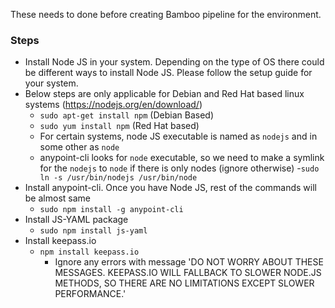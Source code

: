 These needs to done before creating Bamboo pipeline for the environment.

### Steps
- Install Node JS in your system. Depending on the type of OS there could be different ways to install Node JS. Please follow the setup guide for your system.
- Below steps are only applicable for Debian and Red Hat based linux systems (https://nodejs.org/en/download/)
  - `sudo apt-get install npm` (Debian Based)
  - `sudo yum install npm` (Red Hat based)
  - For certain systems, node JS executable is named as `nodejs` and in some other as `node`
  - anypoint-cli looks for `node` executable, so we need to make a symlink for the `nodejs` to `node` if there is only nodes (ignore otherwise)
      -`sudo ln -s /usr/bin/nodejs /usr/bin/node`
- Install anypoint-cli. Once you have Node JS, rest of the commands will be almost same
  - `sudo npm install -g anypoint-cli`
- Install JS-YAML package
  - `sudo npm install js-yaml` 
- Install keepass.io
  - `npm install keepass.io`
  	- Ignore any errors with message 'DO NOT WORRY ABOUT THESE MESSAGES. KEEPASS.IO WILL FALLBACK TO SLOWER NODE.JS METHODS, SO THERE ARE NO LIMITATIONS EXCEPT SLOWER PERFORMANCE.'